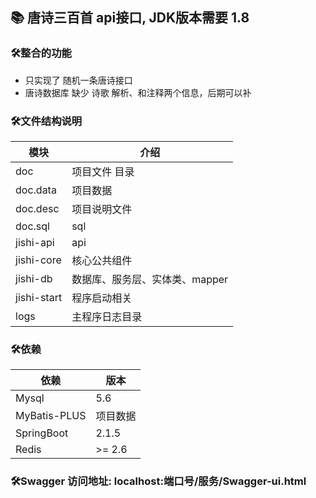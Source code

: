 ## 📚 唐诗三百首 api接口, JDK版本需要 1.8
### 🛠️整合的功能
* 只实现了  随机一条唐诗接口
* 唐诗数据库 缺少 诗歌 解析、和注释两个信息，后期可以补


### 🛠️文件结构说明
| 模块             | 介绍                 |
|----------------|--------------------|
| doc            | 项目文件 目录            |
| doc.data       | 项目数据               |
| doc.desc       | 项目说明文件             |
| doc.sql        | sql                |
| jishi-api    | api          |
| jishi-core  | 核心公共组件             |
| jishi-db      | 数据库、服务层、实体类、mapper |
| jishi-start    | 程序启动相关             |
| logs   | 主程序日志目录            |

### 🛠️依赖
| 依赖           | 版本                |
|--------------|-------------------|
| Mysql        | 5.6               |
| MyBatis-PLUS | 项目数据              |
| SpringBoot   | 2.1.5             |
| Redis        | >= 2.6            |

### 🛠Swagger 访问地址: localhost:端口号/服务/Swagger-ui.html

